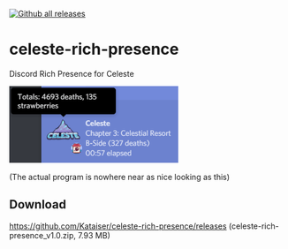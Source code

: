 [![Github all releases](https://img.shields.io/github/downloads/Kataiser/celeste-rich-presence/total.svg)](https://GitHub.com/Kataiser/celeste-rich-presence/releases/)

# celeste-rich-presence
Discord Rich Presence for Celeste

![Screenshot](screenshot.png)

(The actual program is nowhere near as nice looking as this)

## Download
https://github.com/Kataiser/celeste-rich-presence/releases (celeste-rich-presence_v1.0.zip, 7.93 MB)
